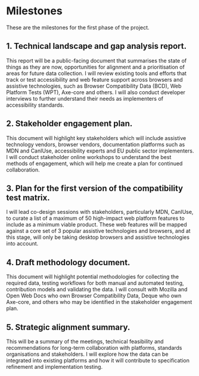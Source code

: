 # Milestones

These are the milestones for the first phase of the project.

## 1. Technical landscape and gap analysis report.

This report will be a public-facing document that summarises the state of things as they are now, opportunities for alignment and a prioritisation of areas for future data collection. I will review existing tools and efforts that track or test accessibility and web feature support across browsers and assistive technologies, such as Browser Compatibility Data (BCD), Web Platform Tests (WPT), Axe-core and others. I will also conduct developer interviews to further understand their needs as implementers of accessibility standards.

## 2. Stakeholder engagement plan.

This document will highlight key stakeholders which will include assistive technology vendors, browser vendors, documentation platforms such as MDN and CanIUse, accessibility experts and EU public sector implementers. I will conduct stakeholder online workshops to understand the best methods of engagement, which will help me create a plan for continued collaboration.

## 3. Plan for the first version of the compatibility test matrix. 

I will lead co-design sessions with stakeholders, particularly MDN, CanIUse, to curate a list of a maximum of 50 high-impact web platform features to include as a minimum viable product. These web features will be mapped against a core set of 3 popular assistive technologies and browsers, and at this stage, will only be taking desktop browsers and assistive technologies into account.

   
## 4. Draft methodology document. 

This document will highlight potential methodologies for collecting the required data, testing workflows for both manual and automated testing, contribution models and validating the data. I will consult with Mozilla and Open Web Docs who own Browser Compatibility Data, Deque who own Axe-core, and others who may be identified in the stakeholder engagement plan.

## 5. Strategic alignment summary.

This will be a summary of the meetings, technical feasibility and recommendations for long-term collaboration with platforms, standards organisations and stakeholders. I will explore how the data can be integrated into existing platforms and how it will contribute to specification refinement and implementation testing. 
